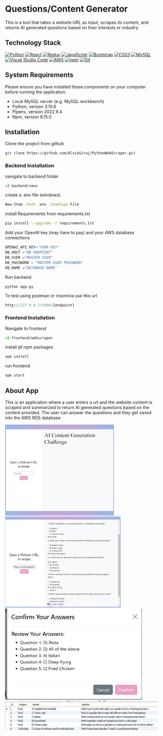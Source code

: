 # Questions/Content Generator

This is a tool that takes a website URL as input, scrapes its content, and returns AI generated questions based on their interests or industry

## Technology Stack

<a href="https://www.python.org/" title="Python"><img src="https://github.com/get-icon/geticon/raw/master/icons/python.svg" alt="Python" width="21px" height="21px"></a>
<a href="https://reactjs.org/" title="React"><img src="https://github.com/get-icon/geticon/raw/master/icons/react.svg" alt="React" width="21px" height="21px"></a>
<a href="https://redux.js.org/" title="Redux"><img src="https://github.com/get-icon/geticon/raw/master/icons/redux.svg" alt="Redux" width="21px" height="21px"></a>
<a href="https://developer.mozilla.org/en-US/docs/Web/JavaScript" title="JavaScript"><img src="https://github.com/get-icon/geticon/raw/master/icons/javascript.svg" alt="JavaScript" width="21px" height="21px"></a>
<a href="https://getbootstrap.com/" title="Bootstrap"><img src="https://github.com/get-icon/geticon/raw/master/icons/bootstrap.svg" alt="Bootstrap" width="21px" height="21px"></a>
<a href="https://www.w3.org/TR/CSS/" title="CSS3"><img src="https://github.com/get-icon/geticon/raw/master/icons/css-3.svg" alt="CSS3" width="21px" height="21px"></a>
<a href="https://dev.mysql.com/" title="MySQL"><img src="https://github.com/get-icon/geticon/raw/master/icons/mysql.svg" alt="MySQL" width="21px" height="21px"></a>
<a href="https://code.visualstudio.com/" title="Visual Studio Code"><img src="https://github.com/get-icon/geticon/raw/master/icons/visual-studio-code.svg" alt="Visual Studio Code" width="21px" height="21px"></a>
<a href="https://aws.amazon.com/" title="AWS"><img src="https://github.com/get-icon/geticon/raw/master/icons/aws.svg" alt="AWS" width="21px" height="21px"></a>
<a href="https://www.npmjs.com/" title="npm"><img src="https://github.com/get-icon/geticon/raw/master/icons/npm.svg" alt="npm" width="21px" height="21px"></a>
<a href="https://git-scm.com/" title="Git"><img src="https://github.com/get-icon/geticon/raw/master/icons/git-icon.svg" alt="Git" width="21px" height="21px"></a>

## System Requirements

Please ensure you have installed these components on your computer before running the application.

- Local MySQL server (e.g. MySQL workbench)
- Python, version 3.10.6
- Pipenv, version 2022.9.4
- Npm, version 8.15.0

## Installation

Clone the project from github

```bash
git clone https://github.com/AlviaSiraj/PythonWebScraper.git
```

### Backend Installation

navigate to backend folder

```bash
cd backend/venv
```

create a .env file
(windows)

```bash
New-Item -Path .env -ItemType File
```

install Requirements from requirements.txt

```bash
pip install --upgrade -r requirements.txt
```

Add your OpenAI key (may have to pay) and your AWS database connections

```python
OPENAI_API_KEY="YOUR KEY"
DB_HOST ="DB ENDPOINT"
DB_USER ="MASTER USER"
DB_PASSWORD = "MASTER USER PASSWORD"
DB_NAME ="DATABASE NAME"
```

Run backend

```bash
python app.py
```

To test using postman or insomnia use this url

```python
http://127.0.0.1:5000/{endpoint}
```

### Frontend Installation

Navigate to frontend

```bash
cd frontend/webscraper
```

install all npm packages

```bash
npm install
```

run frontend

```bash
npm start
```

## About App

This is an application where a user enters a url and the website content is scraped and summarized to return AI generated questions based on the content provided. The user can answer the questions and they get saved into the AWS RDS database.

<img src="/frontend/webscraper/images/project_capture1.png" alt="Example Screenshot1" height="300">
<img src="/frontend/webscraper/images/project_capture2.png" alt="Example Screenshot1" height="300">
<img src="/frontend/webscraper/images/project_capture3.png" alt="Example Screenshot1" height="300">
<img src="/frontend/webscraper/images/project_capture4.png" alt="Example Screenshot1" height="100">

